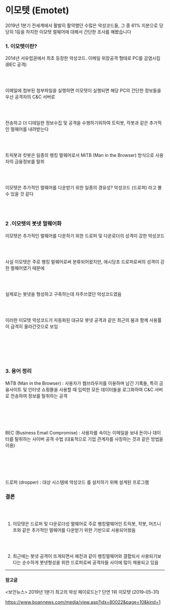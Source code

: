 # 이모텟 (Emotet)

2019년 1분기 전세계에서 활발히 활약했던 수많은 악성코드들, 그 중  61% 지분으로 당당히 1등을 차지한 이모텟 멀웨어에 대해서 간단한 조사를 해봤습니다


### 1. 이모텟이란?

2014년 서유럽권에서 최초 등장한 악성코드. 이메일 위장공격 형태로 PC를 감염시킴 (BEC 공격)

<br></br>

이메일에 첨부된 첨부파일을 실행하면 이모텟이 실행되면 해당 PC의 간단한 정보들을 우선 공격자의 C&C 서버로 

<br></br>

전송하고 더 디테일한 정보수집 및 공격을  수행하기위하여 트릭봇, 칵봇과 같은 추가적인 멀웨어를 내려받는다

<br></br>

트릭봇과 캇봇은 일종의 뱅킹 멀웨어로서 MiTB (Man in the Browser) 방식으로 사용자의 금융정보를 탈취

<br></br>

이모텟은 추가적인 멀웨어를 다운받기 위한 일종의 경유성? 악성코드 (드로퍼) 라고 볼 수 있을 것 같다

<br></br>



### 2 .이모텟의 봇넷 멀웨어화


이모텟은 추가적인 멀웨어를 다운하기 위한 드로퍼 및 다운로더의 성격이 강한 악성코드

<br></br>

사실 이모텟은 주로 뱅킹 멀웨어로써 분류되어왔지만, 애시당초 드로퍼로써의 성격이 강한 멀웨어였기 때문에

<br></br>

실제로는 봇넷을 형성하고 구축하는데 자주쓰였던 악성코드였음

<br></br>

이러한 이모텟 악성코드가 자동화된 대규모 봇넷 공격과 같은 최근의 붐과 함께 사용률이 급격히 올라간것으로 보임



<br></br>

<br></br>

### 3. 용어 정리

MiTB (Man in the Browser) : 사용자가 웹브라우저를 이용하며 남긴 기록들, 특히 금융사이트 및 인터넷 쇼핑몰을 사용할 때 입력한 모든 데이터들을 로그화하여 C&C 서버로 전송하여 정보를 탈취하는 공격 

<br></br>
<br></br>

BEC (Business Email Compromise) : 사용자를 속이는 이메일을 보내 돈이나 데이터를 탈취하는 사이버 공격 수법 (대표적으로 기업 관계자를 사칭하는 것과 같은 방법을 이용)

<br></br>
<br></br>

드로퍼 (dropper) : 대상 시스템에 악성코드 를 설치하기 위해 설계된 프로그램


### 결론

<br></br>

1. 이모텟은 드로퍼 및 다운로더성 멀웨어로 주로 뱅킹멀웨어인 트릭봇, 칵봇, 어즈니프와 같은 추가적인 멀웨어를 다운받기 위한 기반으로 사용되어왔음

<br></br>

2. 최근에는 봇넷 공격이 뜨게되면서 예전과 같이 뱅킹멀웨어와 결합되서 사용되기보다는 순수하게 봇넷형성을 위한 드로퍼로써 공격자들 사이에 많이 채용되고 있음
    

------

 

#### 참고글

<보안뉴스> 2019년 1분기 최고의 악성 페이로드는? 단연 1위 이모텟 (2019-05-31) 

<https://www.boannews.com/media/view.asp?idx=80022&page=10&kind=1>


